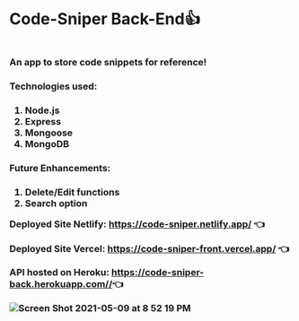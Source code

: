 <h1>Code-Sniper Back-End👍<h1>

<h3>An app to store code snippets for reference!<h3>

<h3>Technologies used:<h3>

 
1. Node.js
2. Express
3. Mongoose
4. MongoDB


 

<h3>Future Enhancements:<h3>

1. Delete/Edit functions
2. Search option



Deployed Site Netlify: <https://code-sniper.netlify.app/> 👈

Deployed Site Vercel: <https://code-sniper-front.vercel.app/> 👈

API hosted on Heroku: <https://code-sniper-back.herokuapp.com//>👈



![Screen Shot 2021-05-09 at 8 52 19 PM](https://user-images.githubusercontent.com/20482109/117592941-77a3a480-b108-11eb-9769-3e71a1ab6bac.png)
